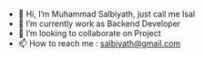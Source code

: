 - 👋 Hi, I’m Muhammad Salbiyath, just call me Isal
- 🌱 I’m currently work as Backend Developer 
- 💞️ I’m looking to collaborate on Project
- 📫 How to reach me : salbiyath@gmail.com

<!---
salbiyath/salbiyath is a ✨ special ✨ repository because its `README.md` (this file) appears on your GitHub profile.
You can click the Preview link to take a look at your changes.
--->
